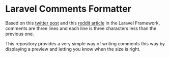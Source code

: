 # Laravel Comments Formatter

Based on this [twitter post](https://twitter.com/taylorotwell/status/563929477265121280?lang=en "Taylor Otwell Linked") and this [reddit article](https://www.reddit.com/r/laravel/comments/3bifw5/every_doc_block_comment_is_3_characters_less_than/ "Reddit post") in the Laravel Framework, comments are three lines and each line is three characters less than the previous one.

This repository provides a very simple way of writing comments this way by displaying a preview and letting you know when the size is right.